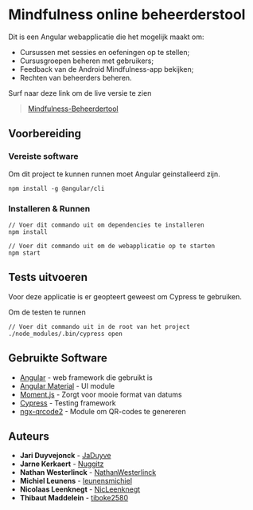 # Mindfulness online beheerderstool

Dit is een Angular webapplicatie die het mogelijk maakt om:
- Cursussen met sessies en oefeningen op te stellen; 
- Cursusgroepen beheren met gebruikers; 
- Feedback van de Android Mindfulness-app bekijken;
- Rechten van beheerders beheren.

Surf naar deze link om de live versie te zien
> [Mindfulness-Beheerdertool](http://projecten3studserver03.westeurope.cloudapp.azure.com:4200)

## Voorbereiding

### Vereiste software

Om dit project te kunnen runnen moet Angular geinstalleerd zijn.

```
npm install -g @angular/cli
```

### Installeren & Runnen


```
// Voer dit commando uit om dependencies te installeren
npm install

// Voer dit commando uit om de webapplicatie op te starten
npm start
```

## Tests uitvoeren

Voor deze applicatie is er geopteert geweest om Cypress te gebruiken.

Om de testen te runnen 

```
// Voer dit commando uit in de root van het project
./node_modules/.bin/cypress open
```


## Gebruikte Software

* [Angular](https://angular.io/) - web framework die gebruikt is
* [Angular Material](https://material.angular.io/) - UI module
* [Moment.js](https://momentjs.com) - Zorgt voor mooie format van datums
* [Cypress](https://www.cypress.io) - Testing framework
* [ngx-qrcode2](https://www.npmjs.com/package/ngx-qrcode2) - Module om QR-codes te genereren

## Auteurs

* **Jari Duyvejonck** - [JaDuyve](https://github.com/JaDuyve)
* **Jarne Kerkaert** - [Nuggitz](https://github.com/Nuggitz)
* **Nathan Westerlinck** - [NathanWesterlinck](https://github.com/NathanWesterlinck)
* **Michiel Leunens** - [leunensmichiel](https://github.com/leunensmichiel)
* **Nicolaas Leenknegt** - [NicLeenknegt](https://github.com/NicLeenknegt)
* **Thibaut Maddelein** - [tiboke2580](https://github.com/tiboke2580)


